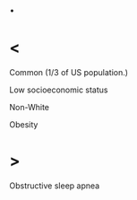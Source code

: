 # .

# <

Common
(1/3 of US population.)

Low socioeconomic status

Non-White

Obesity

# >

Obstructive sleep apnea
